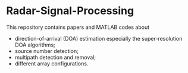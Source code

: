 # Radar-Signal-Processing
This repository contains papers and MATLAB codes about
 - direction-of-arrival (DOA) estimation especially the super-resolution DOA algorithms;
 - source number detection;
 - multipath detection and removal;
 - different array configurations.
